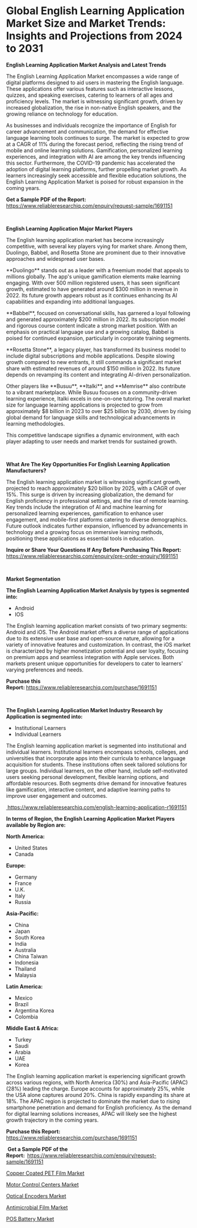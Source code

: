 <p><h1>Global English Learning Application Market Size and Market Trends: Insights and Projections from 2024 to 2031</h1></p><p><strong>English Learning Application Market Analysis and Latest Trends</strong></p>
<p><p>The English Learning Application Market encompasses a wide range of digital platforms designed to aid users in mastering the English language. These applications offer various features such as interactive lessons, quizzes, and speaking exercises, catering to learners of all ages and proficiency levels. The market is witnessing significant growth, driven by increased globalization, the rise in non-native English speakers, and the growing reliance on technology for education.</p><p>As businesses and individuals recognize the importance of English for career advancement and communication, the demand for effective language learning tools continues to surge. The market is expected to grow at a CAGR of 11% during the forecast period, reflecting the rising trend of mobile and online learning solutions. Gamification, personalized learning experiences, and integration with AI are among the key trends influencing this sector. Furthermore, the COVID-19 pandemic has accelerated the adoption of digital learning platforms, further propelling market growth. As learners increasingly seek accessible and flexible education solutions, the English Learning Application Market is poised for robust expansion in the coming years.</p></p>
<p><strong>Get a Sample PDF of the Report:&nbsp;</strong> <a href="https://www.reliableresearchiq.com/enquiry/request-sample/1691151?utm_campaign=1461&utm_medium=2&utm_source=Github&utm_content=ia&utm_term=17102024&utm_id=english-learning-application">https://www.reliableresearchiq.com/enquiry/request-sample/1691151</a></p>
<p>&nbsp;</p>
<p><strong>English Learning Application Major Market Players</strong></p>
<p><p>The English learning application market has become increasingly competitive, with several key players vying for market share. Among them, Duolingo, Babbel, and Rosetta Stone are prominent due to their innovative approaches and widespread user bases.</p><p>**Duolingo** stands out as a leader with a freemium model that appeals to millions globally. The app's unique gamification elements make learning engaging. With over 500 million registered users, it has seen significant growth, estimated to have generated around $300 million in revenue in 2022. Its future growth appears robust as it continues enhancing its AI capabilities and expanding into additional languages.</p><p>**Babbel**, focused on conversational skills, has garnered a loyal following and generated approximately $200 million in 2022. Its subscription model and rigorous course content indicate a strong market position. With an emphasis on practical language use and a growing catalog, Babbel is poised for continued expansion, particularly in corporate training segments.</p><p>**Rosetta Stone**, a legacy player, has transformed its business model to include digital subscriptions and mobile applications. Despite slowing growth compared to new entrants, it still commands a significant market share with estimated revenues of around $150 million in 2022. Its future depends on revamping its content and integrating AI-driven personalization.</p><p>Other players like **Busuu**, **Italki**, and **Memrise** also contribute to a vibrant marketplace. While Busuu focuses on a community-driven learning experience, Italki excels in one-on-one tutoring. The overall market size for language learning applications is projected to grow from approximately $8 billion in 2023 to over $25 billion by 2030, driven by rising global demand for language skills and technological advancements in learning methodologies. </p><p>This competitive landscape signifies a dynamic environment, with each player adapting to user needs and market trends for sustained growth.</p></p>
<p>&nbsp;</p>
<p><strong>What Are The Key Opportunities For English Learning Application Manufacturers?</strong></p>
<p><p>The English learning application market is witnessing significant growth, projected to reach approximately $20 billion by 2025, with a CAGR of over 15%. This surge is driven by increasing globalization, the demand for English proficiency in professional settings, and the rise of remote learning. Key trends include the integration of AI and machine learning for personalized learning experiences, gamification to enhance user engagement, and mobile-first platforms catering to diverse demographics. Future outlook indicates further expansion, influenced by advancements in technology and a growing focus on immersive learning methods, positioning these applications as essential tools in education.</p></p>
<p><strong>Inquire or Share Your Questions If Any Before Purchasing This Report:</strong> <a href="https://www.reliableresearchiq.com/enquiry/pre-order-enquiry/1691151?utm_campaign=1461&utm_medium=2&utm_source=Github&utm_content=ia&utm_term=17102024&utm_id=english-learning-application">https://www.reliableresearchiq.com/enquiry/pre-order-enquiry/1691151</a></p>
<p>&nbsp;</p>
<p><strong>Market Segmentation</strong></p>
<p><strong>The English Learning Application Market Analysis by types is segmented into:</strong></p>
<p><ul><li>Android</li><li>IOS</li></ul></p>
<p><p>The English learning application market consists of two primary segments: Android and iOS. The Android market offers a diverse range of applications due to its extensive user base and open-source nature, allowing for a variety of innovative features and customization. In contrast, the iOS market is characterized by higher monetization potential and user loyalty, focusing on premium apps and seamless integration with Apple services. Both markets present unique opportunities for developers to cater to learners' varying preferences and needs.</p></p>
<p><strong>Purchase this Report:&nbsp;</strong><a href="https://www.reliableresearchiq.com/purchase/1691151?utm_campaign=1461&utm_medium=2&utm_source=Github&utm_content=ia&utm_term=17102024&utm_id=english-learning-application">https://www.reliableresearchiq.com/purchase/1691151</a></p>
<p>&nbsp;</p>
<p><strong>The English Learning Application Market Industry Research by Application is segmented into:</strong></p>
<p><ul><li>Institutional Learners</li><li>Individual Learners</li></ul></p>
<p><p>The English learning application market is segmented into institutional and individual learners. Institutional learners encompass schools, colleges, and universities that incorporate apps into their curricula to enhance language acquisition for students. These institutions often seek tailored solutions for large groups. Individual learners, on the other hand, include self-motivated users seeking personal development, flexible learning options, and affordable resources. Both segments drive demand for innovative features like gamification, interactive content, and adaptive learning paths to improve user engagement and outcomes.</p></p>
<p><a href="https://www.reliableresearchiq.com/english-learning-application-r1691151?utm_campaign=1461&utm_medium=2&utm_source=Github&utm_content=ia&utm_term=17102024&utm_id=english-learning-application">&nbsp;https://www.reliableresearchiq.com/english-learning-application-r1691151</a></p>
<p><strong>In terms of Region, the English Learning Application Market Players available by Region are:</strong></p>
<p>
    <p> <strong> North America: </strong>
        <ul>
            <li>United States</li>
            <li>Canada</li>
        </ul>
        </p> 
    <p> <strong> Europe: </strong>
        <ul>
            <li>Germany</li>
            <li>France</li>
            <li>U.K.</li>
            <li>Italy</li>
            <li>Russia</li>
        </ul>
        </p> 
    <p> <strong> Asia-Pacific: </strong>
        <ul>
            <li>China</li>
            <li>Japan</li>
            <li>South Korea</li>
            <li>India</li>
            <li>Australia</li>
            <li>China Taiwan</li>
            <li>Indonesia</li>
            <li>Thailand</li>
            <li>Malaysia</li>
        </ul>
        </p> 
    <p> <strong> Latin America: </strong>
        <ul>
            <li>Mexico</li>
            <li>Brazil</li>
            <li>Argentina Korea</li>
            <li>Colombia</li>
        </ul>
        </p> 
    <p> <strong> Middle East & Africa: </strong>
        <ul>
            <li>Turkey</li>
            <li>Saudi</li>
            <li>Arabia</li>
            <li>UAE</li>
            <li>Korea</li>
        </ul>
    </p>
    </p>
<p><p>The English learning application market is experiencing significant growth across various regions, with North America (30%) and Asia-Pacific (APAC) (28%) leading the charge. Europe accounts for approximately 25%, while the USA alone captures around 20%. China is rapidly expanding its share at 18%. The APAC region is projected to dominate the market due to rising smartphone penetration and demand for English proficiency. As the demand for digital learning solutions increases, APAC will likely see the highest growth trajectory in the coming years.</p></p>
<p><strong>Purchase this Report: </strong><a href="https://www.reliableresearchiq.com/purchase/1691151?utm_campaign=1461&utm_medium=2&utm_source=Github&utm_content=ia&utm_term=17102024&utm_id=english-learning-application">https://www.reliableresearchiq.com/purchase/1691151</a></p>
<p>&nbsp;<strong>Get a Sample PDF of the Report:&nbsp;&nbsp;</strong><a href="https://www.reliableresearchiq.com/enquiry/request-sample/1691151?utm_campaign=1461&utm_medium=2&utm_source=Github&utm_content=ia&utm_term=17102024&utm_id=english-learning-application">https://www.reliableresearchiq.com/enquiry/request-sample/1691151</a></p>
<p><strong></strong></p>
<p><p><a href="https://github.com/dave2as/Market-Research-Report-List-1/blob/main/copper-coated-pet-film-market.md?utm_campaign=1461&utm_medium=2&utm_source=Github&utm_content=ia&utm_term=17102024&utm_id=english-learning-application">Copper Coated PET Film Market</a></p><p><a href="https://issuu.com/reportprime-2/docs/motor-control-centers-market-size-2_7d10a538e9cd53?utm_campaign=1461&utm_medium=2&utm_source=Github&utm_content=ia&utm_term=17102024&utm_id=english-learning-application">Motor Control Centers Market</a></p><p><a href="https://issuu.com/reportprime-2/docs/optical-encoders-market-size-2030.p_7a24eca0f4e4f3?utm_campaign=1461&utm_medium=2&utm_source=Github&utm_content=ia&utm_term=17102024&utm_id=english-learning-application">Optical Encoders Market</a></p><p><a href="https://github.com/danklunxfl/Market-Research-Report-List-1/blob/main/antimicrobial-film-market.md?utm_campaign=1461&utm_medium=2&utm_source=Github&utm_content=ia&utm_term=17102024&utm_id=english-learning-application">Antimicrobial Film Market</a></p><p><a href="https://www.linkedin.com/pulse/exploring-pos-battery-market-dynamics-global-trends-future-39x8f?utm_campaign=1461&utm_medium=2&utm_source=Github&utm_content=ia&utm_term=17102024&utm_id=english-learning-application">POS Battery Market</a></p></p>